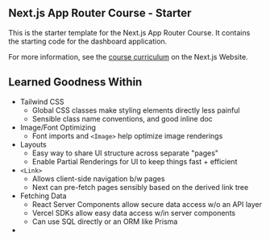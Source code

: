 ## Next.js App Router Course - Starter

This is the starter template for the Next.js App Router Course. It contains the starting code for the dashboard
application.

For more information, see the [course curriculum](https://nextjs.org/learn) on the Next.js Website.

## Learned Goodness Within
* Tailwind CSS
  * Global CSS classes make styling elements directly less painful
  * Sensible class name conventions, and good inline doc
* Image/Font Optimizing
  * Font imports and `<Image>` help optimize image renderings
* Layouts
  * Easy way to share UI structure across separate "pages"
  * Enable Partial Renderings for UI to keep things fast + efficient
* `<Link>`
  * Allows client-side navigation b/w pages
  * Next can pre-fetch pages sensibly based on the derived link tree 
* Fetching Data
  * React Server Components allow secure data access w/o an API layer
  * Vercel SDKs allow easy data access w/in server components
  * Can use SQL directly or an ORM like Prisma
* 